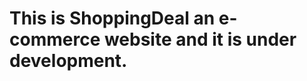 # This is ShoppingDeal an e-commerce website and it is under development.

<!-- This project was bootstrapped with [Create React App](https://github.com/facebook/create-react-app).

## Available Scripts

In the project directory, you can run: -->
